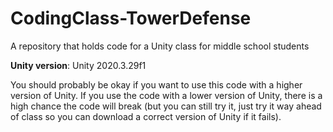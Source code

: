 # CodingClass-TowerDefense
 A repository that holds code for a Unity class for middle school students
 
 **Unity version**: Unity 2020.3.29f1
 
You should probably be okay if you want to use this code with a higher version of Unity. If you use the code with a lower version of Unity, there is a high chance the code will break (but you can still try it, just try it way ahead of class so you can download a correct version of Unity if it fails).
